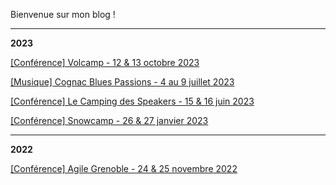 Bienvenue sur mon blog !

---

**2023**

[[Conférence] Volcamp - 12 & 13 octobre 2023](/2023/volcamp/README.md)

[[Musique] Cognac Blues Passions - 4 au 9 juillet 2023](/2023/blues_passions/README.md)

[[Conférence] Le Camping des Speakers - 15 & 16 juin 2023](/2023/camping_speakers/README.md)

[[Conférence] Snowcamp - 26 & 27 janvier 2023](/2023/snowcamp/README.md)

---

**2022**

[[Conférence] Agile Grenoble - 24 & 25 novembre 2022](/2022/agile_grenoble/README.md)
